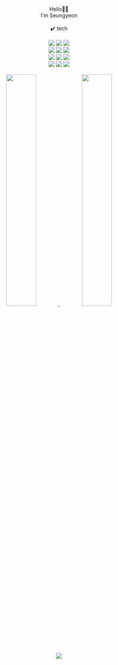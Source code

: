 <br>
<div align="center">
Hello👋🏻<br>I'm Seungyeon
</div>
<br>
<div align="center">✔️ tech</div><br>
<div align="center">
<img src="https://img.shields.io/badge/Spring-6DB33F?style=flat&logo=Spring&logoColor=white"/></a>
<img src="https://img.shields.io/badge/SpringBoot-6DB33F?style=flat&logo=Spring Boot&logoColor=white"/></a>
<img src="https://img.shields.io/badge/NestJS-E0234E?style=flat&logo=nestjs&logoColor=white"/></a>
<br>
<img src="https://img.shields.io/badge/MariaDB-003545?style=flat&logo=MariaDB&logoColor=white"/></a>
<img src="https://img.shields.io/badge/MySQL-4479A1?style=flat&logo=MySQL&logoColor=white"/></a>
<img src="https://img.shields.io/badge/MongoDB-47A248?style=flat&logo=mongodb&logoColor=white"/></a>
<br>
<img src="https://img.shields.io/badge/Java-007396.svg?&style=flat&logo=Java&logoColor=white"/></a>
<img src="https://img.shields.io/badge/JavaScript-F7DF1E?style=flat&logo=javascript&logoColor=white"/></a>
<img src="https://img.shields.io/badge/Python-3766AB?style=flat&logo=Python&logoColor=white"/></a>
<br>
<img src="https://img.shields.io/badge/Docker-2496ED?style=flat&logo=Docker&logoColor=white"/></a>
<img src="https://img.shields.io/badge/NGINX-009639?style=flat&logo=NGINX&logoColor=white"/></a>
<img src="https://img.shields.io/badge/GitHub Actions-2088FF?style=flat&logo=GitHub Actions&logoColor=white"/></a>
</div>

<br>
<div align="center">
  <a href="https://github.com/metleeha">
    <img src="https://github-readme-stats.vercel.app/api/top-langs/?username=tmddus2&layout=compact" width="40%">
  </a>
  <a href="https://github.com/metleeha">
    <img src="http://mazassumnida.wtf/api/v2/generate_badge?boj=tmddus2" width="40%">
  </a>
</div>


<div align="center">
<img src="https://github-readme-stats.vercel.app/api?username=tmddus2&show_icons=true&theme=transparent">
</div>


